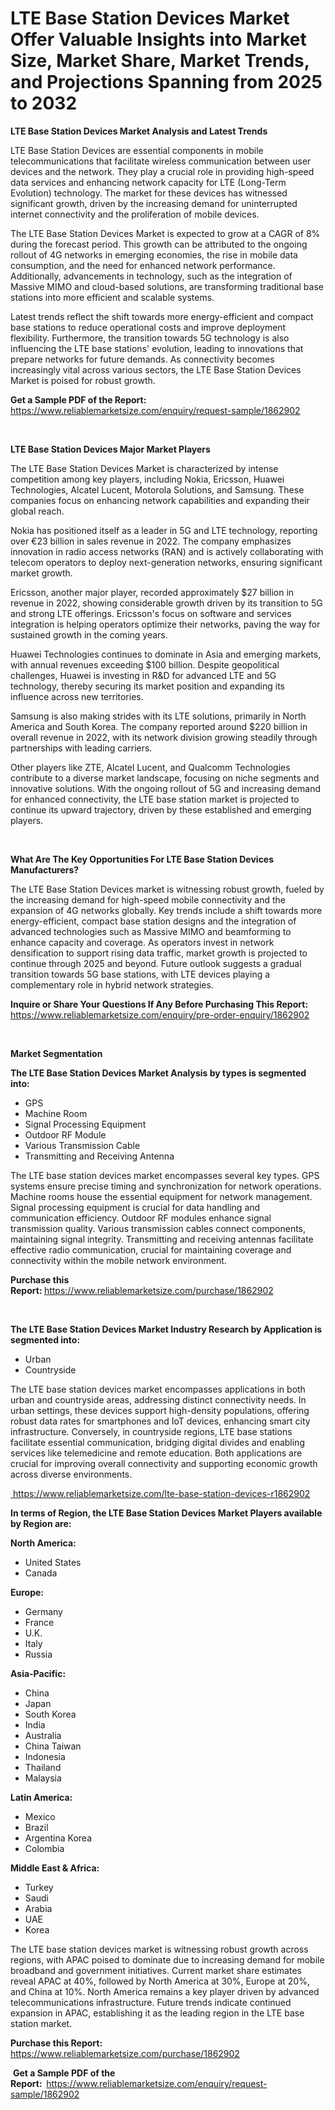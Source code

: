 <p><h1>LTE Base Station Devices Market Offer Valuable Insights into Market Size, Market Share, Market Trends, and Projections Spanning from 2025 to 2032</h1></p><p><strong>LTE Base Station Devices Market Analysis and Latest Trends</strong></p>
<p><p>LTE Base Station Devices are essential components in mobile telecommunications that facilitate wireless communication between user devices and the network. They play a crucial role in providing high-speed data services and enhancing network capacity for LTE (Long-Term Evolution) technology. The market for these devices has witnessed significant growth, driven by the increasing demand for uninterrupted internet connectivity and the proliferation of mobile devices.</p><p>The LTE Base Station Devices Market is expected to grow at a CAGR of 8% during the forecast period. This growth can be attributed to the ongoing rollout of 4G networks in emerging economies, the rise in mobile data consumption, and the need for enhanced network performance. Additionally, advancements in technology, such as the integration of Massive MIMO and cloud-based solutions, are transforming traditional base stations into more efficient and scalable systems.</p><p>Latest trends reflect the shift towards more energy-efficient and compact base stations to reduce operational costs and improve deployment flexibility. Furthermore, the transition towards 5G technology is also influencing the LTE base stations' evolution, leading to innovations that prepare networks for future demands. As connectivity becomes increasingly vital across various sectors, the LTE Base Station Devices Market is poised for robust growth.</p></p>
<p><strong>Get a Sample PDF of the Report:&nbsp;</strong> <a href="https://www.reliablemarketsize.com/enquiry/request-sample/1862902?utm_campaign=3251&utm_medium=2&utm_source=Github&utm_content=ia&utm_term=16042025&utm_id=lte-base-station-devices">https://www.reliablemarketsize.com/enquiry/request-sample/1862902</a></p>
<p>&nbsp;</p>
<p><strong>LTE Base Station Devices Major Market Players</strong></p>
<p><p>The LTE Base Station Devices Market is characterized by intense competition among key players, including Nokia, Ericsson, Huawei Technologies, Alcatel Lucent, Motorola Solutions, and Samsung. These companies focus on enhancing network capabilities and expanding their global reach.</p><p>Nokia has positioned itself as a leader in 5G and LTE technology, reporting over €23 billion in sales revenue in 2022. The company emphasizes innovation in radio access networks (RAN) and is actively collaborating with telecom operators to deploy next-generation networks, ensuring significant market growth.</p><p>Ericsson, another major player, recorded approximately $27 billion in revenue in 2022, showing considerable growth driven by its transition to 5G and strong LTE offerings. Ericsson's focus on software and services integration is helping operators optimize their networks, paving the way for sustained growth in the coming years.</p><p>Huawei Technologies continues to dominate in Asia and emerging markets, with annual revenues exceeding $100 billion. Despite geopolitical challenges, Huawei is investing in R&D for advanced LTE and 5G technology, thereby securing its market position and expanding its influence across new territories.</p><p>Samsung is also making strides with its LTE solutions, primarily in North America and South Korea. The company reported around $220 billion in overall revenue in 2022, with its network division growing steadily through partnerships with leading carriers.</p><p>Other players like ZTE, Alcatel Lucent, and Qualcomm Technologies contribute to a diverse market landscape, focusing on niche segments and innovative solutions. With the ongoing rollout of 5G and increasing demand for enhanced connectivity, the LTE base station market is projected to continue its upward trajectory, driven by these established and emerging players.</p></p>
<p>&nbsp;</p>
<p><strong>What Are The Key Opportunities For LTE Base Station Devices Manufacturers?</strong></p>
<p><p>The LTE Base Station Devices market is witnessing robust growth, fueled by the increasing demand for high-speed mobile connectivity and the expansion of 4G networks globally. Key trends include a shift towards more energy-efficient, compact base station designs and the integration of advanced technologies such as Massive MIMO and beamforming to enhance capacity and coverage. As operators invest in network densification to support rising data traffic, market growth is projected to continue through 2025 and beyond. Future outlook suggests a gradual transition towards 5G base stations, with LTE devices playing a complementary role in hybrid network strategies.</p></p>
<p><strong>Inquire or Share Your Questions If Any Before Purchasing This Report:</strong> <a href="https://www.reliablemarketsize.com/enquiry/pre-order-enquiry/1862902?utm_campaign=3251&utm_medium=2&utm_source=Github&utm_content=ia&utm_term=16042025&utm_id=lte-base-station-devices">https://www.reliablemarketsize.com/enquiry/pre-order-enquiry/1862902</a></p>
<p>&nbsp;</p>
<p><strong>Market Segmentation</strong></p>
<p><strong>The LTE Base Station Devices Market Analysis by types is segmented into:</strong></p>
<p><ul><li>GPS</li><li>Machine Room</li><li>Signal Processing Equipment</li><li>Outdoor RF Module</li><li>Various Transmission Cable</li><li>Transmitting and Receiving Antenna</li></ul></p>
<p><p>The LTE base station devices market encompasses several key types. GPS systems ensure precise timing and synchronization for network operations. Machine rooms house the essential equipment for network management. Signal processing equipment is crucial for data handling and communication efficiency. Outdoor RF modules enhance signal transmission quality. Various transmission cables connect components, maintaining signal integrity. Transmitting and receiving antennas facilitate effective radio communication, crucial for maintaining coverage and connectivity within the mobile network environment.</p></p>
<p><strong>Purchase this Report:&nbsp;</strong><a href="https://www.reliablemarketsize.com/purchase/1862902?utm_campaign=3251&utm_medium=2&utm_source=Github&utm_content=ia&utm_term=16042025&utm_id=lte-base-station-devices">https://www.reliablemarketsize.com/purchase/1862902</a></p>
<p>&nbsp;</p>
<p><strong>The LTE Base Station Devices Market Industry Research by Application is segmented into:</strong></p>
<p><ul><li>Urban</li><li>Countryside</li></ul></p>
<p><p>The LTE base station devices market encompasses applications in both urban and countryside areas, addressing distinct connectivity needs. In urban settings, these devices support high-density populations, offering robust data rates for smartphones and IoT devices, enhancing smart city infrastructure. Conversely, in countryside regions, LTE base stations facilitate essential communication, bridging digital divides and enabling services like telemedicine and remote education. Both applications are crucial for improving overall connectivity and supporting economic growth across diverse environments.</p></p>
<p><a href="https://www.reliablemarketsize.com/lte-base-station-devices-r1862902?utm_campaign=3251&utm_medium=2&utm_source=Github&utm_content=ia&utm_term=16042025&utm_id=lte-base-station-devices">&nbsp;https://www.reliablemarketsize.com/lte-base-station-devices-r1862902</a></p>
<p><strong>In terms of Region, the LTE Base Station Devices Market Players available by Region are:</strong></p>
<p>
    <p> <strong> North America: </strong>
        <ul>
            <li>United States</li>
            <li>Canada</li>
        </ul>
        </p> 
    <p> <strong> Europe: </strong>
        <ul>
            <li>Germany</li>
            <li>France</li>
            <li>U.K.</li>
            <li>Italy</li>
            <li>Russia</li>
        </ul>
        </p> 
    <p> <strong> Asia-Pacific: </strong>
        <ul>
            <li>China</li>
            <li>Japan</li>
            <li>South Korea</li>
            <li>India</li>
            <li>Australia</li>
            <li>China Taiwan</li>
            <li>Indonesia</li>
            <li>Thailand</li>
            <li>Malaysia</li>
        </ul>
        </p> 
    <p> <strong> Latin America: </strong>
        <ul>
            <li>Mexico</li>
            <li>Brazil</li>
            <li>Argentina Korea</li>
            <li>Colombia</li>
        </ul>
        </p> 
    <p> <strong> Middle East & Africa: </strong>
        <ul>
            <li>Turkey</li>
            <li>Saudi</li>
            <li>Arabia</li>
            <li>UAE</li>
            <li>Korea</li>
        </ul>
    </p>
    </p>
<p><p>The LTE base station devices market is witnessing robust growth across regions, with APAC poised to dominate due to increasing demand for mobile broadband and government initiatives. Current market share estimates reveal APAC at 40%, followed by North America at 30%, Europe at 20%, and China at 10%. North America remains a key player driven by advanced telecommunications infrastructure. Future trends indicate continued expansion in APAC, establishing it as the leading region in the LTE base station market.</p></p>
<p><strong>Purchase this Report: </strong><a href="https://www.reliablemarketsize.com/purchase/1862902?utm_campaign=3251&utm_medium=2&utm_source=Github&utm_content=ia&utm_term=16042025&utm_id=lte-base-station-devices">https://www.reliablemarketsize.com/purchase/1862902</a></p>
<p>&nbsp;<strong>Get a Sample PDF of the Report:&nbsp;&nbsp;</strong><a href="https://www.reliablemarketsize.com/enquiry/request-sample/1862902?utm_campaign=3251&utm_medium=2&utm_source=Github&utm_content=ia&utm_term=16042025&utm_id=lte-base-station-devices">https://www.reliablemarketsize.com/enquiry/request-sample/1862902</a></p>
<p><strong></strong></p>
<p><p></p><p></p><p></p></p>